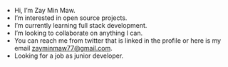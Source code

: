 - Hi, I’m Zay Min Maw.
- I’m interested in open source projects.
- I’m currently learning full stack development.
- I’m looking to collaborate on anything I can.
- You can reach me from twitter that is linked in the profile or here is my email zayminmaw77@gmail.com.
- Looking for a job as junior developer.

<!---
zay467/zay467 is a ✨ special ✨ repository because its `README.md` (this file) appears on your GitHub profile.
You can click the Preview link to take a look at your changes.
--->
